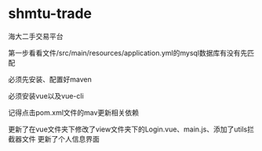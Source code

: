 # shmtu-trade
海大二手交易平台

第一步看看文件/src/main/resources/application.yml的mysql数据库有没有先匹配

必须先安装、配置好maven

必须安装vue以及vue-cli

记得点击pom.xml文件的mav更新相关依赖


更新了在vue文件夹下修改了view文件夹下的Login.vue、main.js、添加了utils拦截器文件
更新了个人信息界面
